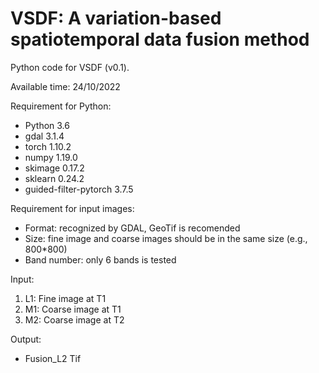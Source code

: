 # VSDF: A variation-based spatiotemporal data fusion method
Python code for VSDF (v0.1).

Available time: 24/10/2022

Requirement for Python:
* Python 3.6
* gdal 3.1.4
* torch 1.10.2
* numpy 1.19.0
* skimage 0.17.2
* sklearn 0.24.2
* guided-filter-pytorch 3.7.5 

Requirement for input images:
* Format: recognized by GDAL, GeoTif is recomended
* Size: fine image and coarse images should be in the same size (e.g., 800*800)
* Band number: only 6 bands is tested

Input:
1. L1: Fine image at T1
2. M1: Coarse image at T1
3. M2: Coarse image at T2

Output:
* Fusion_L2 Tif
